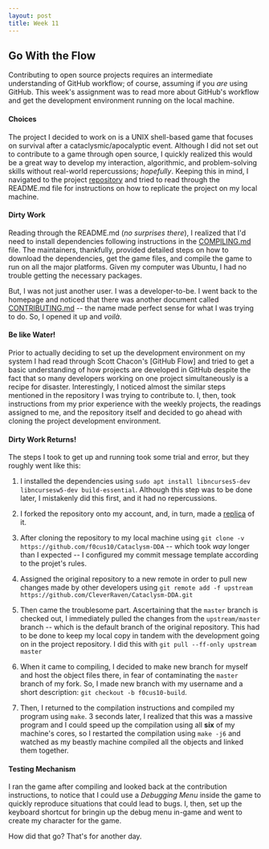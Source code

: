 ```yaml
---
layout: post
title: Week 11
---
```

## Go With the Flow
Contributing to open source projects requires an intermediate understanding of GitHub workflow; of course, assuming if you *are* using GitHub. This week's assignment was to read more about GitHub's workflow and get the development environment running on the local machine.

#### Choices
The project I decided to work on is a UNIX shell-based game that focuses on survival after a cataclysmic/apocalyptic event. Although I did not set out to contribute to a game through open source, I quickly realized this would be a great way to develop my interaction, algorithmic, and problem-solving skills without real-world repercussions; *hopefully*. Keeping this in mind, I navigated to the project [repository] and tried to read through the README.md file for instructions on how to replicate the project on my local machine.

#### Dirty Work
Reading through the README.md (*no surprises there*), I realized that I'd need to install dependencies following instructions in the [COMPILING.md] file. The maintainers, thankfully, provided detailed steps on how to download the dependencies, get the game files, and compile the game to run on all the major platforms. Given my computer was Ubuntu, I had no trouble getting the necessary packages.

But, I was not just another user. I was a developer-to-be. I went back to the homepage and noticed that there was another document called [CONTRIBUTING.md] -- the name made perfect sense for what I was trying to do. So, I opened it up and *voilà*.

#### Be like Water!
Prior to actually deciding to set up the development environment on my system I had read through Scott Chacon's [GitHub Flow] and tried to get a basic understanding of how projects are developed in GitHub despite the fact that so many developers working on one project simultaneously is a recipe for disaster. Interestingly, I noticed almost the similar steps mentioned in the repository I was trying to contribute to. I, then, took instructions from my prior experience with the weekly projects, the readings assigned to me, and the repository itself and decided to go ahead with cloning the project development environment. 

#### Dirty Work Returns!
The steps I took to get up and running took some trial and error, but they roughly went like this:
  1. I installed the dependencies using `sudo apt install libncurses5-dev libncursesw5-dev build-essential`. Although this step was to be done later, I mistakenly did this first, and it had no repercussions.
  
  2. I forked the repository onto my account, and, in turn, made a [replica] of it.

  3. After cloning the repository to my local machine using `git clone -v https://github.com/f0cus10/Cataclysm-DDA` -- which took *way* longer than I expected -- I configured my commit message template according to the projet's rules.

  4. Assigned the original repository to a new remote in order to pull new changes made by other developers using `git remote add -f upstream https://github.com/CleverRaven/Cataclysm-DDA.git`

  5. Then came the troublesome part. Ascertaining that the `master` branch is checked out, I immediately pulled the changes from the `upstream/master` branch -- which is the default branch of the original repository. This had to be done to keep my local copy in tandem with the development going on in the project repository. I did this with `git pull --ff-only upstream master`

  6. When it came to compiling, I decided to make new branch for myself and host the object files there, in fear of contaminating the `master` branch of my fork. So, I made new branch with my username and a short description: `git checkout -b f0cus10-build`.

  7. Then, I returned to the compilation instructions and compiled my program using `make`. 3 seconds later, I realized that this was a massive program and I could speed up the compilation using all **six** of my machine's cores, so I restarted the compilation using `make -j6` and watched as my beastly machine compiled all the objects and linked them together. 

#### Testing Mechanism
I ran the game after compiling and looked back at the contribution instructions, to notice that I could use a *Debugging Menu* inside the game to quickly reproduce situations that could lead to bugs. I, then, set up the keyboard shortcut for bringin up the debug menu in-game and went to create my character for the game. 

How did that go? That's for another day.

[repository]: https://github.com/CleverRaven/Cataclysm-DDA
[COMPILING.md]: https://github.com/CleverRaven/Cataclysm-DDA/blob/master/COMPILING.md#linux-native-ncurses-builds
[CONTRIBUTING.md]: https://github.com/CleverRaven/Cataclysm-DDA/blob/master/.github/CONTRIBUTING.md
[replica]: https://github.com/f0cus10/Cataclysm-DDA
